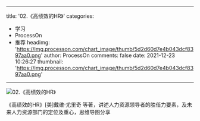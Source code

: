 
---
title: '02.《高绩效的HR》'
categories: 
 - 学习
 - ProcessOn
 - 推荐
headimg: 'https://img.processon.com/chart_image/thumb/5d2d60d7e4b043dcf8397aa0.png'
author: ProcessOn
comments: false
date: 2021-12-23 10:26:27
thumbnail: 'https://img.processon.com/chart_image/thumb/5d2d60d7e4b043dcf8397aa0.png'
---

<div>   
<img class="thumb" alt="02.《高绩效的HR》" src="https://img.processon.com/chart_image/thumb/5d2d60d7e4b043dcf8397aa0.png" referrerpolicy="no-referrer">
<p>《高绩效的HR》[美]戴维·尤里奇 等著，讲述人力资源领导者的胜任力要素，及未来人力资源部门的定位及重心，思维导图分享</p>  
</div>
            